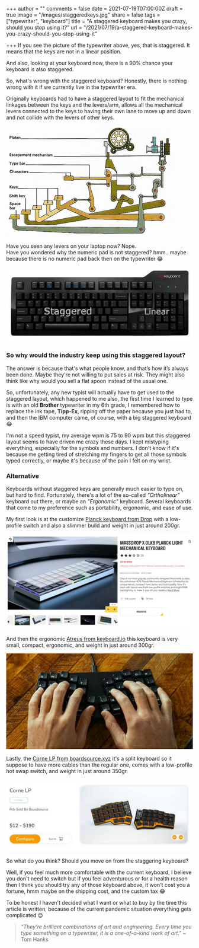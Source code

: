 +++
author = ""
comments = false
date = 2021-07-19T07:00:00Z
draft = true
image = "/images/staggeredkeys.jpg"
share = false
tags = ["typewriter", "keyboard"]
title = "A staggered keyboard makes you crazy, should you stop using it?"
url = "/2021/07/19/a-staggered-keyboard-makes-you-crazy-should-you-stop-using-it"

+++
If you see the picture of the typewriter above, yes, that is staggered. It means that the keys are not in a linear position.

And also, looking at your keyboard now, there is a 90% chance your keyboard is also staggered.

So, what's wrong with the staggered keyboard? Honestly, there is nothing wrong with it if we currently live in the typewriter era.

Originally keyboards had to have a staggered layout to fit the mechanical linkages between the keys and the levers/arm, allows all the mechanical levers connected to the keys to having their own lane to move up and down and not collide with the levers of other keys.

![](/images/typewriter_keys.jpeg)

Have you seen any levers on your laptop now? Nope.   
Have you wondered why the numeric pad is not staggered? hmm.. maybe because there is no numeric pad back then on the typewriter 😂

![keebfullzie](/images/fullsizekeeb.jpg)

### So why would the industry keep using this staggered layout?

The answer is because that's what people know, and that’s how it’s always been done.  Maybe they're not willing to put sales at risk. They might also think like why would you sell a flat spoon instead of the usual one.

So, unfortunately, any new typist will actually have to get used to the staggered layout, which happened to me also, the first time I learned to type is with an old **Brother** typewriter in my 6th grade, I remembered how to replace the ink tape, **Tipp-Ex**, ripping off the paper because you just had to, and then the IBM computer came, of course, with a big staggered keyboard 😂

I'm not a speed typist, my average wpm is 75 to 90 wpm but this staggered layout seems to have driven me crazy these days. I kept mistyping everything, especially for the symbols and numbers. I don't know if it's because me getting tired of stretching my fingers to get all those symbols typed correctly, or maybe it's because of the pain I felt on my wrist.

### Alternative

Keyboards without staggered keys are generally much easier to type on, but hard to find. Fortunately, there's a lot of the so-called _"Ortholinear"_ keyboard out there, or maybe an _"Ergonomic"_ keyboard. Several keyboards that come to my preference such as portability, ergonomic, and ease of use.

My first look is at the customize [Planck keyboard from Drop](https://drop.com/buy/massdrop-x-olkb-planck-light-mechanical-keyboard) with a low-profile switch and also a slimmer build and weight in just around 200gr.

![](/images/massdropplanck.jpg)

And then the ergonomic [Atreus from keyboard.io](https://shop.keyboard.io/products/keyboardio-atreus "atreus") this keyboard is very small, compact, ergonomic, and weight in just around 300gr.

![](/images/atreuskeeb.jpg)

Lastly, the [Corne LP from boardsource.xyz](https://boardsource.xyz/store/5f2efc462902de7151495057 "cornelp")  it's a split keyboard so it suppose to have more cables than the regular one, comes with a low-profile hot swap switch, and weight in just around 350gr.

![](/images/cornelp.jpg)

So what do you think? Should you move on from the staggering keyboard?

Well, if you feel much more comfortable with the current keyboard, I believe you don't need to switch but if you feel adventurous or for a health reason then I think you should try any of those keyboard above, it won't cost you a fortune, hmm maybe on the shipping cost, and the custom tax 😂

To be honest I haven't decided what I want or what to buy by the time this article is written, because of the current pandemic situation everything gets complicated 😔

> _"They're brilliant combinations of art and engineering. Every time you type something on a typewriter, it is a one-of-a-kind work of art."_ \~ Tom Hanks